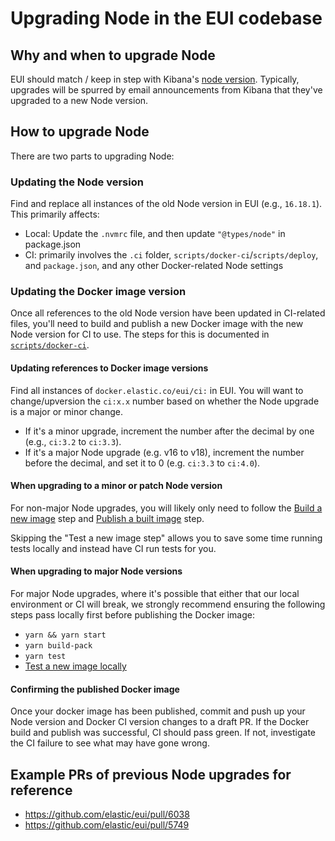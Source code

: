 # Upgrading Node in the EUI codebase

## Why and when to upgrade Node

EUI should match / keep in step with Kibana's [node version](https://github.com/elastic/kibana/blob/main/.nvmrc). Typically, upgrades will be spurred by email announcements from Kibana that they've upgraded to a new Node version.

## How to upgrade Node

There are two parts to upgrading Node:

### Updating the Node version

Find and replace all instances of the old Node version in EUI (e.g., `16.18.1`). This primarily affects:

- Local: Update the `.nvmrc` file, and then update `"@types/node"` in package.json
- CI: primarily involves the `.ci` folder, `scripts/docker-ci`/`scripts/deploy`, and `package.json`, and any other Docker-related Node settings

### Updating the Docker image version

Once all references to the old Node version have been updated in CI-related files, you'll need to build and publish a new Docker image with the new Node version for CI to use. The steps for this is documented in [`scripts/docker-ci`](https://github.com/elastic/eui/tree/main/scripts/docker-ci#using-with-the-elastic-container-library).

#### Updating references to Docker image versions

Find all instances of `docker.elastic.co/eui/ci:` in EUI. You will want to change/upversion the `ci:x.x` number based on whether the Node upgrade is a major or minor change.

- If it's a minor upgrade, increment the number after the decimal by one (e.g., `ci:3.2` to `ci:3.3`).
- If it's a major Node upgrade (e.g. v16 to v18), increment the number before the decimal, and set it to 0 (e.g. `ci:3.3` to `ci:4.0`).

#### When upgrading to a minor or patch Node version

For non-major Node upgrades, you will likely only need to follow the [Build a new image](https://github.com/elastic/eui/tree/main/scripts/docker-ci#build-a-new-image) step and [Publish a built image](https://github.com/elastic/eui/tree/main/scripts/docker-ci#publish-a-built-image) step.

Skipping the "Test a new image step" allows you to save some time running tests locally and instead have CI run tests for you.

#### When upgrading to major Node versions

For major Node upgrades, where it's possible that either that our local environment or CI will break, we strongly recommend ensuring the following steps pass locally first before publishing the Docker image:

- `yarn && yarn start`
- `yarn build-pack`
- `yarn test`
- [Test a new image locally](https://github.com/elastic/eui/tree/main/scripts/docker-ci#test-a-new-image-locally)

#### Confirming the published Docker image

Once your docker image has been published, commit and push up your Node version and Docker CI version changes to a draft PR. If the Docker build and publish was successful, CI should pass green. If not, investigate the CI failure to see what may have gone wrong.

## Example PRs of previous Node upgrades for reference

- https://github.com/elastic/eui/pull/6038
- https://github.com/elastic/eui/pull/5749
